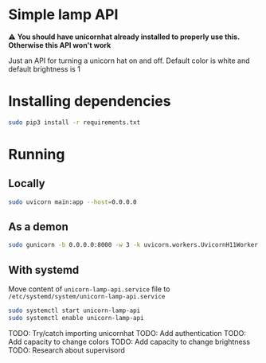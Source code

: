 # Simple lamp API

⚠️ **You should have unicornhat already installed to properly use this. Otherwise this API won't work**

Just an API for turning a unicorn hat on and off. Default color is white and default brightness is 1

# Installing dependencies

```bash
sudo pip3 install -r requirements.txt
```

# Running

## Locally

```bash
sudo uvicorn main:app --host=0.0.0.0
```

## As a demon

```bash
sudo gunicorn -b 0.0.0.0:8000 -w 3 -k uvicorn.workers.UvicornH11Worker main:app --daemon
```

## With systemd

Move content of `unicorn-lamp-api.service` file to `/etc/systemd/system/unicorn-lamp-api.service`

```bash
sudo systemctl start unicorn-lamp-api
sudo systemctl enable unicorn-lamp-api
```

TODO: Try/catch importing unicornhat
TODO: Add authentication
TODO: Add capacity to change colors
TODO: Add capacity to change brightness
TODO: Research about supervisord
